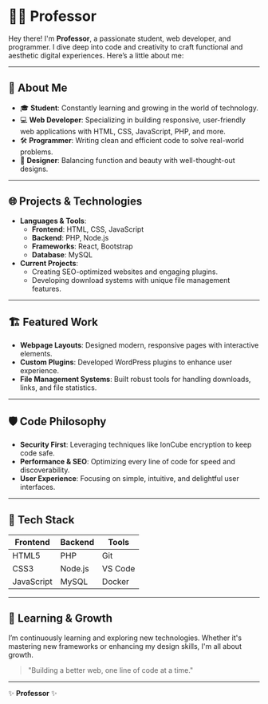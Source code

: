 # 👨‍💻 Professor

Hey there! I'm **Professor**, a passionate student, web developer, and programmer. I dive deep into code and creativity to craft functional and aesthetic digital experiences. Here’s a little about me:

---

## 🚀 About Me
- 🎓 **Student**: Constantly learning and growing in the world of technology.
- 💻 **Web Developer**: Specializing in building responsive, user-friendly web applications with HTML, CSS, JavaScript, PHP, and more.
- 🛠️ **Programmer**: Writing clean and efficient code to solve real-world problems.
- 🎨 **Designer**: Balancing function and beauty with well-thought-out designs.

---

## 🌐 Projects & Technologies
- **Languages & Tools**:
  - **Frontend**: HTML, CSS, JavaScript
  - **Backend**: PHP, Node.js
  - **Frameworks**: React, Bootstrap
  - **Database**: MySQL
- **Current Projects**:
  - Creating SEO-optimized websites and engaging plugins.
  - Developing download systems with unique file management features.

---

## 🏗️ Featured Work
- **Webpage Layouts**: Designed modern, responsive pages with interactive elements.
- **Custom Plugins**: Developed WordPress plugins to enhance user experience.
- **File Management Systems**: Built robust tools for handling downloads, links, and file statistics.

---

## 🛡️ Code Philosophy
- **Security First**: Leveraging techniques like IonCube encryption to keep code safe.
- **Performance & SEO**: Optimizing every line of code for speed and discoverability.
- **User Experience**: Focusing on simple, intuitive, and delightful user interfaces.

---

## 🔧 Tech Stack
| **Frontend** | **Backend** | **Tools** |
| ------------ | ------------ | --------- |
| HTML5        | PHP          | Git       |
| CSS3         | Node.js      | VS Code   |
| JavaScript   | MySQL        | Docker    |

---

## 🌱 Learning & Growth
I’m continuously learning and exploring new technologies. Whether it's mastering new frameworks or enhancing my design skills, I'm all about growth.

> "Building a better web, one line of code at a time."

---

✨ **Professor** ✨

<!---
Professor-906/Professor-906 is a ✨ special ✨ repository because its `README.md` (this file) appears on your GitHub profile.
You can click the Preview link to take a look at your changes.
--->
